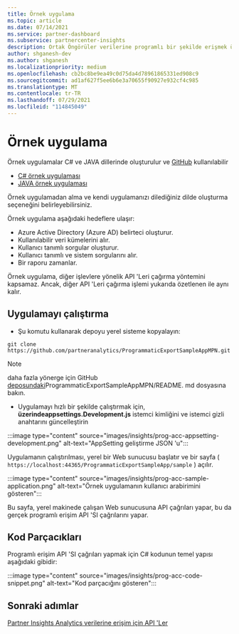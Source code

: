 ```yaml
---
title: Örnek uygulama
ms.topic: article
ms.date: 07/14/2021
ms.service: partner-dashboard
ms.subservice: partnercenter-insights
description: Ortak Öngörüler verilerine programlı bir şekilde erişmek üzere kendi uygulamanızı derlemek için örnek uygulamayı kullanın.
author: shganesh-dev
ms.author: shganesh
ms.localizationpriority: medium
ms.openlocfilehash: cb2bc8be9ea49c0d75da4d78961865331ed908c9
ms.sourcegitcommit: ad1af627f5ee6b6e3a70655f90927e932cf4c985
ms.translationtype: MT
ms.contentlocale: tr-TR
ms.lasthandoff: 07/29/2021
ms.locfileid: "114845049"
---
```

# <a name="sample-application"></a>Örnek uygulama

Örnek uygulamalar C# ve JAVA dillerinde oluşturulur ve [GitHub](https://github.com/partneranalytics) kullanılabilir

- [C# örnek uygulaması](https://github.com/partneranalytics/ProgrammaticExportSampleAppMPN)
- [JAVA örnek uygulaması](https://github.com/partneranalytics/ProgrammaticExportSampleAppMPN_Java)

Örnek uygulamadan alma ve kendi uygulamanızı dilediğiniz dilde oluşturma seçeneğini belirleyebilirsiniz.

Örnek uygulama aşağıdaki hedeflere ulaşır:

- Azure Active Directory (Azure AD) belirteci oluşturur.
- Kullanılabilir veri kümelerini alır.
- Kullanıcı tanımlı sorgular oluşturur.
- Kullanıcı tanımlı ve sistem sorgularını alır.
- Bir raporu zamanlar.

Örnek uygulama, diğer işlevlere yönelik API 'Leri çağırma yöntemini kapsamaz. Ancak, diğer API 'Leri çağırma işlemi yukarıda özetlenen ile aynı kalır.

## <a name="how-to-run-the-application"></a>Uygulamayı çalıştırma

- Şu komutu kullanarak depoyu yerel sisteme kopyalayın:

```cli
git clone https://github.com/partneranalytics/ProgrammaticExportSampleAppMPN.git
```

> [!Note]
> daha fazla yönerge için GitHub [deposundaki](https://github.com/partneranalytics/ProgrammaticExportSampleAppMPN_Java)ProgrammaticExportSampleAppMPN/README. md dosyasına bakın.

- Uygulamayı hızlı bir şekilde çalıştırmak için, **üzerindeappsettings.Development.js** istemci kimliğini ve istemci gizli anahtarını güncelleştirin

:::image type="content" source="images/insights/prog-acc-appsetting-development.png" alt-text="AppSetting geliştirme JSON 'u":::

Uygulamanın çalıştırılması, yerel bir Web sunucusu başlatır ve bir sayfa ( `https://localhost:44365/ProgrammaticExportSampleApp/sample` ) açılır.
  
:::image type="content" source="images/insights/prog-acc-sample-application.png" alt-text="Örnek uygulamanın kullanıcı arabirimini gösteren":::

Bu sayfa, yerel makinede çalışan Web sunucusuna API çağrıları yapar, bu da gerçek programlı erişim API 'SI çağrılarını yapar.

## <a name="code-snippets"></a>Kod Parçacıkları

Programlı erişim API 'SI çağrıları yapmak için C# kodunun temel yapısı aşağıdaki gibidir:
 
:::image type="content" source="images/insights/prog-acc-code-snippet.png" alt-text="Kod parçacığını gösteren":::

## <a name="next-steps"></a>Sonraki adımlar

[Partner Insights Analytics verilerine erişim için API 'Ler](insights-programmatic-analytics-available-api.md)
